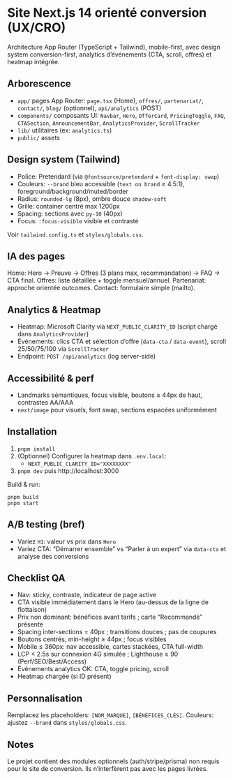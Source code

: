 # Site Next.js 14 orienté conversion (UX/CRO)

Architecture App Router (TypeScript + Tailwind), mobile-first, avec design system conversion-first, analytics d’événements (CTA, scroll, offres) et heatmap intégrée.

## Arborescence

- `app/` pages App Router: `page.tsx` (Home), `offres/`, `partenariat/`, `contact/`, `blog/` (optionnel), `api/analytics` (POST)
- `components/` composants UI: `Navbar`, `Hero`, `OfferCard`, `PricingToggle`, `FAQ`, `CTASection`, `AnnouncementBar`, `AnalyticsProvider`, `ScrollTracker`
- `lib/` utilitaires (ex: `analytics.ts`)
- `public/` assets

## Design system (Tailwind)

- Police: Pretendard (via `@fontsource/pretendard` + `font-display: swap`)
- Couleurs: `--brand` bleu accessible (`text on brand` ≥ 4.5:1), foreground/background/muted/border
- Radius: `rounded-lg` (8px), ombre douce `shadow-soft`
- Grille: container centré max 1200px
- Spacing: sections avec `py-10` (40px)
- Focus: `:focus-visible` visible et contrasté

Voir `tailwind.config.ts` et `styles/globals.css`.

## IA des pages

Home: Hero → Preuve → Offres (3 plans max, recommandation) → FAQ → CTA final. Offres: liste détaillée + toggle mensuel/annuel. Partenariat: approche orientée outcomes. Contact: formulaire simple (mailto).

## Analytics & Heatmap

- Heatmap: Microsoft Clarity via `NEXT_PUBLIC_CLARITY_ID` (script chargé dans `AnalyticsProvider`)
- Événements: clics CTA et sélection d’offre (`data-cta` / `data-event`), scroll 25/50/75/100 via `ScrollTracker`
- Endpoint: `POST /api/analytics` (log server-side)

## Accessibilité & perf

- Landmarks sémantiques, focus visible, boutons ≥ 44px de haut, contrastes AA/AAA
- `next/image` pour visuels, font swap, sections espacées uniformément

## Installation

1. `pnpm install`
2. (Optionnel) Configurer la heatmap dans `.env.local`:
   - `NEXT_PUBLIC_CLARITY_ID="XXXXXXXX"`
3. `pnpm dev` puis http://localhost:3000

Build & run:

```
pnpm build
pnpm start
```

## A/B testing (bref)

- Variez `H1`: valeur vs prix dans `Hero`
- Variez CTA: “Démarrer ensemble” vs “Parler à un expert” via `data-cta` et analyse des conversions

## Checklist QA

- Nav: sticky, contraste, indicateur de page active
- CTA visible immédiatement dans le Hero (au-dessus de la ligne de flottaison)
- Prix non dominant: bénéfices avant tarifs ; carte “Recommandé” présente
- Spacing inter-sections = 40px ; transitions douces ; pas de coupures
- Boutons centrés, min-height ≥ 44px ; focus visibles
- Mobile ≤ 360px: nav accessible, cartes stackées, CTA full-width
- LCP < 2.5s sur connexion 4G simulée ; Lighthouse ≥ 90 (Perf/SEO/Best/Access)
- Événements analytics OK: CTA, toggle pricing, scroll
- Heatmap chargée (si ID présent)

## Personnalisation

Remplacez les placeholders: `[NOM_MARQUE]`, `[BÉNÉFICES_CLÉS]`. Couleurs: ajustez `--brand` dans `styles/globals.css`.

## Notes

Le projet contient des modules optionnels (auth/stripe/prisma) non requis pour le site de conversion. Ils n’interfèrent pas avec les pages livrées.

